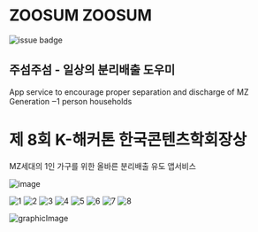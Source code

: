 # ZOOSUM ZOOSUM
![issue badge](https://img.shields.io/badge/platform-Android-brightgreen)

## 주섬주섬 - 일상의 분리배출 도우미

App service to encourage proper separation and discharge of MZ Generation ‒1 person households

# 제 8회 K-해커톤 한국콘텐츠학회장상 



MZ세대의 1인 가구를 위한 올바른 분리배출 유도 앱서비스


![image](https://user-images.githubusercontent.com/52696359/98488830-aa123900-226e-11eb-944a-34a18f9eac3d.png)

![1](https://user-images.githubusercontent.com/52696359/110216109-aa56d400-7ef0-11eb-9d4a-5f8786d81a70.png)
![2](https://user-images.githubusercontent.com/52696359/110216114-adea5b00-7ef0-11eb-80e3-5b7deda23e4f.png)
![3](https://user-images.githubusercontent.com/52696359/110216117-b0e54b80-7ef0-11eb-9d7a-a70363671a11.png)
![4](https://user-images.githubusercontent.com/52696359/110216136-cbb7c000-7ef0-11eb-98c9-ad88b6f371a7.png)
![5](https://user-images.githubusercontent.com/52696359/110216138-cf4b4700-7ef0-11eb-932c-6fc8031cb25b.png)
![6](https://user-images.githubusercontent.com/52696359/110216141-d1ada100-7ef0-11eb-9351-3d7054a8e5f0.png)
![7](https://user-images.githubusercontent.com/52696359/110216143-d3776480-7ef0-11eb-8614-816d9a2dcf44.png)
![8](https://user-images.githubusercontent.com/52696359/110216145-d5412800-7ef0-11eb-8022-1b13c5e25cbf.png)


![graphicImage](https://user-images.githubusercontent.com/52696359/110216146-d70aeb80-7ef0-11eb-8a48-a621ee1e4a93.png)
